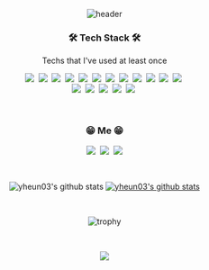 <div align="center">
  
  ![header](https://capsule-render.vercel.app/api?type=soft&color=auto&height=150&section=header&text=EunYoungHwan&fontSize=70&animation=twinkling)

  <h3 align="center">🛠 Tech Stack 🛠</h3>
  <p align="center"> Techs that I've used at least once </p>
  <p align="center">
    <img src="https://img.shields.io/badge/HTML5-E34F26?style=flat-square&logo=html5&logoColor=white"/></a>&nbsp
    <img src="https://img.shields.io/badge/CSS-1572B6?style=flat-square&logo=css3&logoColor=white"/></a>&nbsp
    <img src="https://img.shields.io/badge/JavaScript-ffb13b?style=flat-square&logo=javascript&logoColor=white"/></a>&nbsp 
    <img src="https://img.shields.io/badge/jQuery-0769ad?style=flat-square&logo=jquery&logoColor=white"/></a>&nbsp 
    <img src="https://img.shields.io/badge/BootStrap-7952b3?style=flat-square&logo=Bootstrap&logoColor=white"/></a>&nbsp 
    <img src="https://img.shields.io/badge/MySQL-4479a1?style=flat-square&logo=MySQL&logoColor=white"/></a>&nbsp 
    <img src="https://img.shields.io/badge/Oracle-f80000?style=flat-square&logo=Oracle&logoColor=white"/></a>&nbsp 
    <img src="https://img.shields.io/badge/JAVA-007396?style=flat-square&logo=JAVA&logoColor=white"/></a>&nbsp 
    <img src="https://img.shields.io/badge/UNITY-000000?style=flat-square&logo=UNITY&logoColor=white"/></a>&nbsp 
    <img src="https://img.shields.io/badge/Cinema 4D-011A6A?style=flat-square&logo=Cinema4D&logoColor=white"/></a>&nbsp 
    <img src="https://img.shields.io/badge/Android-3ddc84?style=flat-square&logo=Android&logoColor=white"/></a>&nbsp 
    <img src="https://img.shields.io/badge/Xcode-147EFB?style=flat-square&logo=Xcode&logoColor=white"/></a>&nbsp 
    <br>
    <img src="https://img.shields.io/badge/Figma-f24e1e?style=flat-square&logo=Figma&logoColor=white"/></a>&nbsp 
    <img src="https://img.shields.io/badge/AdobePhotoshop-31a8ff?style=flat-square&logo=AdobePhotoshop&logoColor=white"/></a>&nbsp 
    <img src="https://img.shields.io/badge/AdobeIllustrator-ff9a00?style=flat-square&logo=AdobeIllustrator&logoColor=white"/></a>&nbsp
    <img src="https://img.shields.io/badge/AdobeXD-ff61f6?style=flat-square&logo=AdobeXD&logoColor=white"/></a>&nbsp 
    <img src="https://img.shields.io/badge/AdobePremierePro-9999ff?style=flat-square&logo=AdobePremierePro&logoColor=white"/></a>&nbsp 
  </p>
  <br>
  <h3 align="center"> 😁 Me 😁 </h3>
  <p align="center">
    <a href="https://www.instagram.com/illusion__is/"><img src="https://img.shields.io/badge/Instagram-E4405F?style=flat-square&logo=Instagram&logoColor=white&link=https://www.instagram.com/illusion__is/"/></a>&nbsp
    <a href="https://www.facebook.com/eyh208"><img src="https://img.shields.io/badge/Facebook-1877F2?style=flat-square&logo=Facebook&logoColor=white&link=https://www.facebook.com/eyh208"/></a>&nbsp
    <a href="mailto:eyh208@gmail.com"><img src="https://img.shields.io/badge/Gmail-d14836?style=flat-square&logo=Gmail&logoColor=white&link=viliketh1s98@naver.com"/></a>
  </p>
  <br>

  ![yheun03's github stats](https://github-readme-stats.vercel.app/api?username=yheun03&show_icons=true)
  [![yheun03's github stats](https://github-readme-stats.vercel.app/api/top-langs/?username=yheun03&show_icons=true&hide_border=false&title_color=004386&icon_color=004386&layout=compact)](https://github.com/yheun03)

  <br>

  ![trophy](https://github-profile-trophy.vercel.app/?username=yheun03)

  <br>
  <p align="center">
    <a href="https://hits.seeyoufarm.com"><img src="https://hits.seeyoufarm.com/api/count/incr/badge.svg?url=https%3A%2F%2Fgithub.com%2Fyheun03&count_bg=%2379C83D&title_bg=%23555555&icon=github.svg&icon_color=%23E7E7E7&title=hits&edge_flat=true"/></a>
  </p>

</div>
